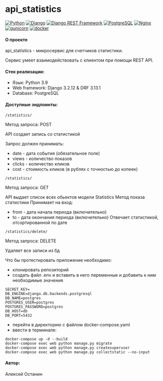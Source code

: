 # api_statistics

[![Python](https://img.shields.io/badge/-Python-464646?style=flat-square&logo=Python)](https://www.python.org/)
[![Django](https://img.shields.io/badge/-Django-464646?style=flat-square&logo=Django)](https://www.djangoproject.com/)
[![Django REST Framework](https://img.shields.io/badge/-Django%20REST%20Framework-464646?style=flat-square&logo=Django%20REST%20Framework)](https://www.django-rest-framework.org/)
[![PostgreSQL](https://img.shields.io/badge/-PostgreSQL-464646?style=flat-square&logo=PostgreSQL)](https://www.postgresql.org/)
[![Nginx](https://img.shields.io/badge/-NGINX-464646?style=flat-square&logo=NGINX)](https://nginx.org/ru/)
[![gunicorn](https://img.shields.io/badge/-gunicorn-464646?style=flat-square&logo=gunicorn)](https://gunicorn.org/)
[![docker](https://img.shields.io/badge/-Docker-464646?style=flat-square&logo=docker)](https://www.docker.com/)

#### О проекте
api_statistics - микросервис для счетчиков статистики.

Сервис умеет взаимодействовать с клиентом при помощи REST API.

#### Стек реализации:
* Язык: Python 3.9
* Web framework: Django 3.2.12 & DRF 3.13.1
* Database: PostgreSQL

#### Доступные эндпоинты:

```
/statistics/
```
Метод запроса: POST

API создает запись со статистикой

Запрос должен принимать:
- date - дата события (обязательное поле)
- views - количество показов
- clicks - количество кликов
- cost - стоимость кликов (в рублях с точностью до копеек)

```
/statistics/
```
Метод запроса: GET

API выдает список всех обьектов модели Statistics
Метод показа статистики
Принимает на вход:

- from - дата начала периода (включительно)
- to - дата окончания периода (включительно)
Отвечает статистикой, отсортированной по дате

```
/statistics/delete/
```
Метод запроса: DELETE

Удаляет все записи из бд

Что бы протестировать приложение необходимо:

* клонировать репозиторий
* создать файл .env и вставить в него переменные и добавить к ним необходимые значения


```
SECRET_KEY=
DB_ENGINE=django.db.backends.postgresql
DB_NAME=postgres
POSTGRES_USER=postgres
POSTGRES_PASSWORD=postgres
DB_HOST=db
DB_PORT=5432
```
* перейти в директорию с файлом docker-compose.yaml
* ввести в терминале: 
```
docker-compose up -d --build
docker-compose exec web python manage.py migrate
docker-compose exec web python manage.py createsuperuser
docker-compose exec web python manage.py collectstatic --no-input 
```

#### Aвтор:

Алексей Останин
